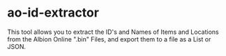 # ao-id-extractor
This tool allows you to extract the ID's and Names of Items and Locations from the Albion Online ".bin" Files, and export them to a file as a List or JSON.